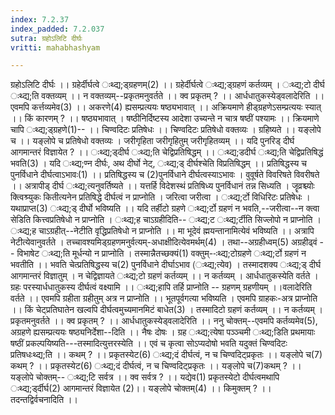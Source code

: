 ```yaml
---
index: 7.2.37
index_padded: 7.2.037
sutra: ग्रहोऽलिटि दीर्घः
vritti: mahabhashyam

---
```

 ग्रहोऽलिटि दीर्घः ।। ग्रहेर्दीर्घत्वे ःथ्द्य;ड्ग्रहणम्(2) ।। ग्रहेर्दीर्घत्वे ःथ्द्य;ड्ग्रहणं कर्तव्यम् । ःथ्द्य;टो दीर्घ ःथ्द्य;ति वक्तव्यम् ।। न वक्तव्यम्--प्रकृतमनुवर्तते ।। क्व प्रकृतम् ? ।। आर्धधातुकस्येड्वलादेरिति ।। एवमपि कर्त्तव्यमेव(3) ।। अकरणे(4) ह्यसम्प्रत्ययः षष्ठ्यभावात् ।। अक्रियमाणे हीड्ग्रहणेऽसम्प्रत्ययः स्यात् ।। किं कारणम् ? ।। षष्ठ्यभावात् । षष्ठीनिर्दिष्टस्य आदेशा उच्यन्ते न चात्र षष्ठीं पश्यामः ।। क्रियमाणे चापि ःथ्द्य;ड्ग्रहणे(1)-- ।। चिण्वदिटः प्रतिषेधः ।। चिण्वदिटः प्रतिषेधो वक्तव्यः । ग्रहिष्यते ।। यङ्लोपे च ।। यङ्लोपे च प्रतिषेधो वक्तव्यः । जरीगृहिता जरीगृहितुम् जरीगृहितव्यम् ।। यदि पुनरिड् दीर्घ आगमान्तरं विज्ञायेत ? ।। ःथ्द्य;ड्दीर्घ ःथ्द्य;ति चेद्विप्रतिषिद्धम् ।। ःथ्द्य;डदीर्घ ःथ्द्य;ति चेद्विप्रतिषिद्धं भवति(3) । यदि ःथ्द्य;ण्न दीर्घः, अथ दीर्घो नेट्, ःथ्द्य;ड् दीर्घश्चेति विप्रतिषिद्धम् ।। प्रतिषिद्धस्य च पुनर्विधाने दीर्घत्वाऽभावः(1) ।। प्रतिषिद्धस्य च (2)पुनर्विधाने दीर्घत्वस्याऽभावः । वुवूर्षते विवरिषते विवरीषते ।। अत्रापीड् दीर्घ ःथ्द्य;त्यनुवर्तिष्यते ।। यत्तर्हि विदेशस्थं प्रतिषिध्य पुनर्विधानं तन्न सिध्यति । जॄव्रश्च्योः क्त्विश्र्युकः कितीत्यनेन प्रतिषिद्धे दीर्घत्वं न प्राप्नोति । जरित्वा जरीत्वा । ःथ्द्य;र्टो विधिरिटः प्रतिषेधः । यथाप्राप्त(3) ःथ्द्य;ड् दीर्घो भविष्यति ।। यदि तर्हीटो ग्रहणे ःथ्द्य;र्टो ग्रहणं न भवति,--जरीत्वा--न क्त्वा सेडिति कित्त्वप्रतिषेधो न प्राप्नोति । ःथ्द्य;ह चाऽग्रहीदिति-- ःथ्द्य;ट ःथ्द्य;र्टीति सिज्लोपो न प्राप्नोति । ःथ्द्य;ह चाऽग्रहीत्--नेटीति वृद्धिप्रतिषेधो न प्राप्नोति ।। मा भूदेवं ह्मयन्तानामित्येवं भविष्यति ।। अत्रापि नेटीत्येवानुवर्तते । तच्चावश्यमिड्ग्रहणमनुर्वत्यम्-अधाक्षीदित्येवमर्थम्(4) । तथा--अग्रहीध्वम्(5) अग्रहीढ्वं -- विभाषेट ःथ्द्य;ति मूर्धन्यो न प्राप्नोति । तस्मान्नैतच्छक्यं(1) वक्तुम्--ःथ्द्य;टोग्रहणे ःथ्द्य;र्टो ग्रहणं न भवतीति ।। भवति चेत्प्रतिषिद्धस्य च(2) पुनर्विधाने दीर्घाऽभाव (ःथ्द्य;त्येव) । तस्मादशक्य ःथ्द्य;ड् दीर्घ आगमान्तरं विज्ञातुम् । न चेद्विज्ञायते ःथ्द्य;टो ग्रहणं कर्तव्यम् ।। न कर्तव्यम् । आर्धधातुकस्येति वर्तते । ग्रहः परस्यार्धधातुकस्य दीर्घत्वं वक्ष्यामि ।। ःथ्द्य;हापि तर्हि प्राप्नोति -- ग्रहणम् ग्रहणीयम् ।।वलादेरिति वर्तते ।। एवमपि ग्रहीता ग्रहीतुम् अत्र न प्राप्नोति ।। भूतपूर्वगत्या भविष्यति । एवमपि ग्राहकः-अत्र प्राप्नोति ।। किं चेट्प्रतिघातेन खल्वपि दीर्घत्वमुच्यमानमिटं बाधेत(3) । तस्मादिटो ग्रहणं कर्तव्यम् ।। न कर्तव्यम् । प्रकृतमनुवर्तते ।। क्व प्रकृतम् ? ।। आर्धधातुकस्येड्वलादेरिति ।। ननु चोक्तम्--एवमपि कर्तव्यमेव(5), अग्रहणे ह्यसम्प्रत्ययः षष्ठ्यनिर्देशा--दिति ।। नैषः दोषः । ग्रह ःथ्द्य;त्येषा पञ्ञ्चमी ःथ्द्य;डिति प्रथमायाः षष्ठीं प्रकल्पयिष्यति---तस्मादित्युत्तरस्येति ।। एवं च कृत्वा सोऽप्यदोषो भवति यदुक्तं चिण्वदिटः प्रतिषधःथ्द्य;ति ।। कथम् ? ।। प्रकृतस्येट(6) ःथ्द्य;दं दीर्घत्वं, न च चिण्वदिट्प्रकृतः ।। यङ्लोपे च(7) कथम् ? ।। प्रकृतस्येट(6) ःथ्द्य;दं दीर्घत्वं, न च चिण्वदिट्प्रकृतः ।। यङ्लोपे च(7)कथम् ? ।। यङ्लोपे चोक्तम्-- ःथ्द्य;टि सर्वत्र ।। क्व सर्वत्र ? ।। यद्येव(1) प्रकृतस्येटो दीर्घत्वमथापि ःथ्द्य;र्ड्दीर्घ(2) आगमान्तरं विज्ञायेत (2)।। यङ्लोपे चोक्तम्(4) ।। किमुक्तम् ? ।। तदन्तद्विर्वचनादिति ।। 